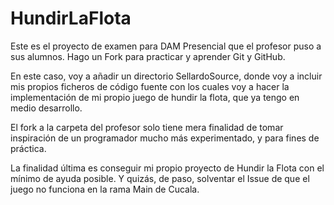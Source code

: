 # HundirLaFlota

Este es el proyecto de examen para DAM Presencial que el profesor puso a sus alumnos.
Hago un Fork para practicar y aprender Git y GitHub.

En este caso, voy a añadir un directorio SellardoSource, donde voy a incluir mis propios ficheros de código fuente
con los cuales voy a hacer la implementación de mi propio juego de hundir la flota, que ya tengo en medio desarrollo.

El fork a la carpeta del profesor solo tiene mera finalidad de tomar inspiración de un programador mucho más experimentado, y para fines de práctica.

La finalidad última es conseguir mi propio proyecto de Hundir la Flota con el mínimo de ayuda posible. Y quizás, de paso, solventar el Issue de 
que el juego no funciona en la rama Main de Cucala.
